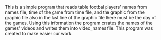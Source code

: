 This is a simple program that reads table footbal players' names from names file, time of the game from time file, 
and the graphic from the graphic file also in the last line of the graphic file there must be the day of the games.
Using this information the program creates the names of the games' videos and writes them into video_names file.
This program was created to make easier our work.
